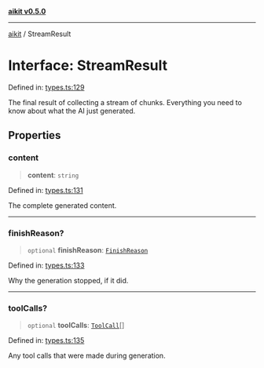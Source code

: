 [**aikit v0.5.0**](../README.md)

---

[aikit](../README.md) / StreamResult

# Interface: StreamResult

Defined in: [types.ts:129](https://github.com/chinmaymk/aikit/blob/main/src/types.ts#L129)

The final result of collecting a stream of chunks.
Everything you need to know about what the AI just generated.

## Properties

### content

> **content**: `string`

Defined in: [types.ts:131](https://github.com/chinmaymk/aikit/blob/main/src/types.ts#L131)

The complete generated content.

---

### finishReason?

> `optional` **finishReason**: [`FinishReason`](../type-aliases/FinishReason.md)

Defined in: [types.ts:133](https://github.com/chinmaymk/aikit/blob/main/src/types.ts#L133)

Why the generation stopped, if it did.

---

### toolCalls?

> `optional` **toolCalls**: [`ToolCall`](ToolCall.md)[]

Defined in: [types.ts:135](https://github.com/chinmaymk/aikit/blob/main/src/types.ts#L135)

Any tool calls that were made during generation.
